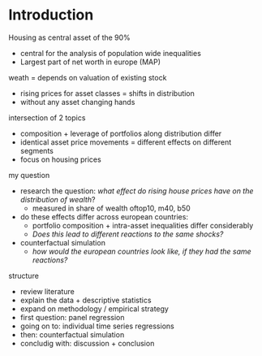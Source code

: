 # Introduction



Housing as central asset of the 90%

- central for the analysis of population wide inequalities
- Largest part of net worth in europe (MAP)



weath = depends on valuation of existing stock

- rising prices for asset classes = shifts in distribution 
- without any asset changing hands



intersection of 2 topics

- composition + leverage of portfolios along distribution differ
- identical asset price movements = different effects on different segments
- focus on housing prices 





my question 

- research the question: *what effect do rising house prices have on the distribution of wealth*?
  - measured in share of wealth oftop10, m40, b50
- do these effects differ across european countries:
  - portfolio composition + intra-asset inequalities differ considerably
  - *Does this lead to different reactions to the same shocks?*
- counterfactual simulation
  - *how would the european countries look like, if they had the same reactions?*





structure

- review literature
- explain the data + descriptive statistics
- expand on methodology / empirical strategy
- first question: panel regression
- going on to: individual time series regressions
- then: counterfactual simulation
- concludig with: discussion + conclusion



